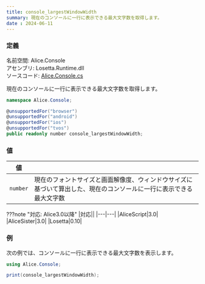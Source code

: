 ```yaml
---
title: console_largestWindowWidth
summary: 現在のコンソールに一行に表示できる最大文字数を取得します。
date : 2024-06-11
---
```


### 定義
名前空間: Alice.Console<br/>
アセンブリ: Losetta.Runtime.dll<br/>
ソースコード: [Alice.Console.cs](https://github.com/WSOFT-Project/Losetta/blob/master/Losetta.Runtime/Alice.Console.cs)

現在のコンソールに一行に表示できる最大文字数を取得します。

```cs title="AliceScript"
namespace Alice.Console;

@unsupportedFor("browser")
@unsupportedFor("android")
@unsupportedFor("ios")
@unsupportedFor("tvos")
public readonly number console_largestWindowWidth;
```

### 値
|値| |
|-|-|
|`number`|現在のフォントサイズと画面解像度、ウィンドウサイズに基づいて算出した、現在のコンソールに一行に表示できる最大文字数|

???note "対応: Alice3.0以降"
    |対応||
    |---|---|
    |AliceScript|3.0|
    |AliceSister|3.0|
    |Losetta|0.10|

### 例
次の例では、コンソールに一行に表示できる最大文字数を表示します。

```cs title="AliceScript"
using Alice.Console;

print(console_largestWindowWidth);
```

